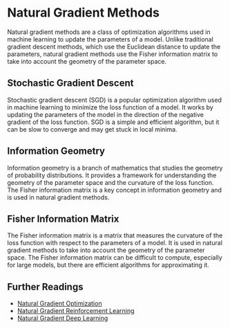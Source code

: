 # Natural Gradient Methods

Natural gradient methods are a class of optimization algorithms used in machine learning to update the parameters of a model. Unlike traditional gradient descent methods, which use the Euclidean distance to update the parameters, natural gradient methods use the Fisher information matrix to take into account the geometry of the parameter space.

## Stochastic Gradient Descent

Stochastic gradient descent (SGD) is a popular optimization algorithm used in machine learning to minimize the loss function of a model. It works by updating the parameters of the model in the direction of the negative gradient of the loss function. SGD is a simple and efficient algorithm, but it can be slow to converge and may get stuck in local minima.

## Information Geometry

Information geometry is a branch of mathematics that studies the geometry of probability distributions. It provides a framework for understanding the geometry of the parameter space and the curvature of the loss function. The Fisher information matrix is a key concept in information geometry and is used in natural gradient methods.

## Fisher Information Matrix

The Fisher information matrix is a matrix that measures the curvature of the loss function with respect to the parameters of a model. It is used in natural gradient methods to take into account the geometry of the parameter space. The Fisher information matrix can be difficult to compute, especially for large models, but there are efficient algorithms for approximating it.

## Further Readings

- [Natural Gradient Optimization](https://www.cs.toronto.edu/~jmartens/docs/Deep_HessianFree.pdf)
- [Natural Gradient Reinforcement Learning](https://arxiv.org/abs/1810.01281)
- [Natural Gradient Deep Learning](https://arxiv.org/abs/1412.1193)
